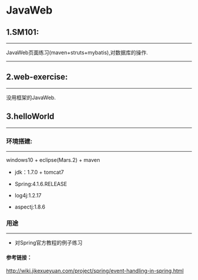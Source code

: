# JavaWeb

## 1.SM101:
--------------
JavaWeb页面练习(maven+struts+mybatis),对数据库的操作.

--------------

## 2.web-exercise:
--------------
没用框架的JavaWeb.

## 3.helloWorld
--------------

### 环境搭建:
--------------
windows10 + eclipse(Mars.2) + maven

*  jdk：1.7.0 + tomcat7

* Spring:4.1.6.RELEASE
* log4j:1.2.17
* aspectj:1.8.6

### 用途
--------------
* 对Spring官方教程的例子练习

#### 参考链接：
http://wiki.jikexueyuan.com/project/spring/event-handling-in-spring.html
